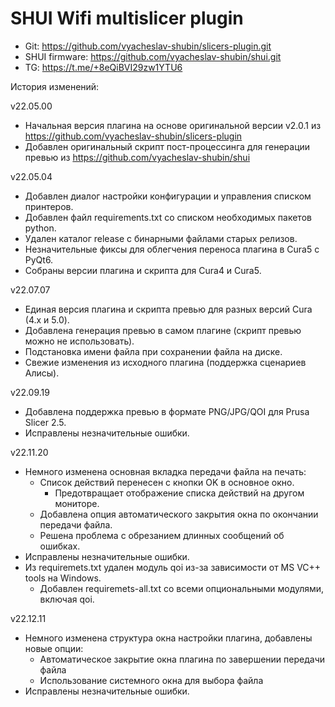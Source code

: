 # SHUI Wifi multislicer plugin

* Git: https://github.com/vyacheslav-shubin/slicers-plugin.git
* SHUI firmware: https://github.com/vyacheslav-shubin/shui.git
* TG: https://t.me/+8eQiBVI29zw1YTU6

История изменений:

v22.05.00
* Начальная версия плагина на основе оригинальной версии v2.0.1 из
  https://github.com/vyacheslav-shubin/slicers-plugin
* Добавлен оригинальный скрипт пост-процессинга для генерации превью из
  https://github.com/vyacheslav-shubin/shui

v22.05.04
* Добавлен диалог настройки конфигурации и управления списком принтеров.
* Добавлен файл requirements.txt со списком необходимых пакетов python.
* Удален каталог release с бинарными файлами старых релизов.
* Незначительные фиксы для облегчения переноса плагина в Cura5 с PyQt6.
* Собраны версии плагина и скрипта для Cura4 и Cura5.

v22.07.07
* Единая версия плагина и скрипта превью для разных версий Cura (4.x и 5.0).
* Добавлена генерация превью в самом плагине (скрипт превью можно не использовать).
* Подстановка имени файла при сохранении файла на диске.
* Свежие изменения из исходного плагина (поддержка сценариев Алисы).

v22.09.19
* Добавлена поддержка превью в формате PNG/JPG/QOI для Prusa Slicer 2.5.
* Исправлены незначительные ошибки.

v22.11.20
* Немного изменена основная вкладка передачи файла на печать:
  * Список действий перенесен с кнопки OK в основное окно.
    * Предотвращает отображение списка действий на другом мониторе.
  * Добавлена опция автоматического закрытия окна по окончании передачи файла.
  * Решена проблема с обрезанием длинных сообщений об ошибках.
* Исправлены незначительные ошибки.
* Из requiremets.txt удален модуль qoi из-за зависимости от MS VC++ tools на Windows.
  * Добавлен requiremets-all.txt со всеми опциональными модулями, включая qoi.

v22.12.11
* Немного изменена структура окна настройки плагина, добавлены новые опции:
  * Автоматическое закрытие окна плагина по завершении передачи файла
  * Использование системного окна для выбора файла
* Исправлены незначительные ошибки. 
